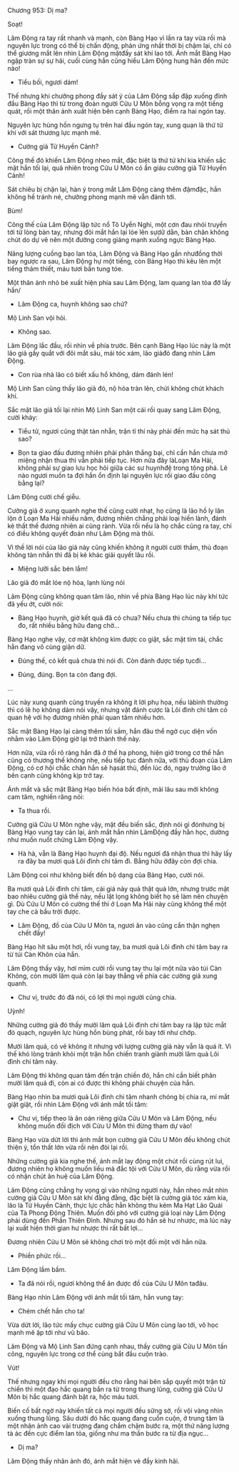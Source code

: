 




Chương 953: Dị ma?


Soạt!

Lâm Động ra tay rất nhanh và mạnh, còn Bàng Hạo vì lần ra tay vừa rồi mà nguyên lực trong có thể bị chấn động, phản ứng nhất thời bị chậm lại, chỉ có thể giương mắt lên nhìn Lâm Động mặtđầy sát khí lao tới. Ánh mắt Bàng Hạo ngập tràn sự sự hãi, cuối cùng hắn cũng hiểu Lâm Động hung hãn đến mức nào!

- Tiểu bối, ngươi dám!

Thế nhưng khi chưởng phong đầy sát ý của Lâm Động sắp đập xuống đỉnh đầu Bàng Hạo thì từ trong đoàn người Cửu U Môn bỗng vọng ra một tiếng quát, rồi một thân ảnh xuất hiện bên cạnh Bàng Hạo, điểm ra hai ngón tay.

Nguyên lực hùng hồn ngưng tụ trên hai đầu ngón tay, xung quạn là thứ tử khí với sát thương lực mạnh mẽ.

- Cường giả Tử Huyền Cảnh?

Công thế đó khiến Lâm Động nheo mắt, đặc biệt là thứ tử khí kia khiến sắc mặt hắn tối lại, quả nhiên trong Cửu U Môn có ẩn giáu cường giả Tử Huyền Cảnh!

Sát chiêu bị chặn lại, hàn ý trong mắt Lâm Động càng thêm đậmđặc, hắn không hề tránh né, chưởng phong mạnh mẽ vẫn đánh tới.

Bùm!

Công thế của Lâm Động lập tức nổ Tô Uyển Nghi, một cơn đau nhói truyền tới từ lòng bàn tay, nhưng đôi mắt hắn lại lóe lên sựdữ dằn, bàn chân không chút do dự vẽ nên một đường cong giáng mạnh xuống ngực Bàng Hạo.

Năng lượng cuồng bạo lan tỏa, Lâm Động và Bàng Hạo gần nhưđồng thời bay ngược ra sau, Lâm Động hự một tiếng, còn Bàng Hạo thì kêu lên một tiếng thảm thiết, máu tươi bắn tung tóe.

Một thân ảnh nhỏ bé xuất hiện phía sau Lâm Động, lam quang lan tỏa đỡ lấy hắn/

- Lâm Động ca, huynh không sao chứ?

Mộ Linh San vội hỏi.

- Không sao.

Lâm Động lắc đầu, rồi nhìn về phía trước. Bên cạnh Bàng Hạo lúc này là một lão giả gầy quắt với đôi mắt sâu, mái tóc xám, lão giảđó đang nhìn Lâm Động.

- Con rùa nhà lão có biết xấu hổ không, dám đánh lén!

Mộ Linh San cũng thấy lão giả đó, nộ hỏa tràn lên, chửi không chút khách khí.

Sắc mặt lão giả tối lại nhìn Mộ Linh San một cái rồi quay sang Lâm Động, cười khảy:

- Tiểu tử, ngươi cũng thật tàn nhẫn, trận tỉ thí này phải đến mức hạ sát thủ sao?

- Bọn ta giao đấu đương nhiên phải phân thắng bại, chỉ cần hắn chưa mở miệng nhận thua thì vẫn phải tiếp tục. Hơn nữa đây làLoạn Ma Hải, không phải sự giao lưu học hỏi giữa các sư huynhđệ trong tông phá. Lẽ nào ngươi muốn ta đợi hắn ổn định lại nguyên lực rồi giao đấu công bằng lại?

Lâm Động cười chế giễu.

Cường giả ở xung quanh nghe thế cũng cười nhạt, họ cũng là lão hồ ly lăn lộn ở Loạn Ma Hải nhiều năm, đương nhiên chẳng phải loại hiền lành, đánh kẻ thất thế đương nhiên ai cũng rành. Vừa rồi nếu là họ chắc cũng ra tay, chỉ có điều không quyết đoán như Lâm Động mà thôi.

Vì thế lời nói của lão giả này cũng khiến không ít người cười thầm, thủ đoạn không tàn nhẫn thì đã bị kẻ khác giải quyết lâu rồi.

- Miệng lưỡi sắc bén lắm!

Lão giả đó mắt lóe nộ hỏa, lạnh lùng nói

Lâm Động cũng không quan tâm lão, nhìn về phía Bàng Hạo lúc này khí tức đã yếu ớt, cười nói:

- Bàng Hạo huynh, giờ kết quả đã có chưa? Nếu chưa thì chúng ta tiếp tục đo, rất nhiều bằng hữu đang chờ…

Bàng Hạo nghe vậy, cơ mặt không kìm được co giật, sắc mặt tím tái, chắc hẳn đang vô cùng giận dữ.

- Đúng thế, có kết quả chưa thì nói đi. Còn đánh được tiếp tụcđi…

- Đúng, đúng. Bọn ta còn đang đợi.

…

Lúc này xung quanh cũng truyền ra không ít lời phụ họa, nếu làbình thường thì có lẽ họ không dám nói vậy, nhưng vật đánh cược là Lôi đình chi tâm có quan hệ với họ đương nhiên phải quan tâm nhiều hơn.

Sắc mặt Bàng Hạo lại càng thêm tối sầm, hắn đâu thể ngờ cục diện vốn nhằm vào Lâm Động giờ lại trở thành thế này.

Hơn nữa, vừa rồi rõ ràng hắn đã ở thế hạ phong, hiện giờ trong cơ thể hắn cũng có thương thế không nhẹ, nếu tiếp tục đánh nữa, với thủ đoạn của Lâm Động, có cơ hội chắc chăn hắn sẽ hạsát thủ, đến lúc đó, ngay trưởng lão ở bên cạnh cũng không kịp trở tay.

Ánh mắt và sắc mặt Bàng Hạo biến hóa bất định, mãi lâu sau mới không cam tâm, nghiến răng nói:

- Ta thua rồi.

Cường giả Cửu U Môn nghe vậy, mặt đều biến sắc, định nói gì đónhưng bị Bàng Hạo vung tay cản lại, ánh mắt hắn nhìn LâmĐộng đầy hằn học, dường như muốn nuốt chửng Lâm Động vậy.

- Hà hà, vẫn là Bàng Hạo huynh đại độ. Nếu ngươi đã nhận thua thì hãy lấy ra đây ba mươi quả Lôi đình chi tâm đi. Bằng hữu ởđây còn đợi chia.

Lâm Động coi như không biết đến bộ dạng của Bàng Hạo, cười nói.

Ba mươi quả Lôi đình chi tâm, cái giá này quả thật quá lớn, nhưng trước mặt bao nhiêu cường giả thế này, nếu lật lọng không biết họ sẽ làm nên chuyện gì. Dù Cửu U Môn có cường thế thì ở Loạn Ma Hải này cũng không thể một tay che cả bầu trời được.

- Lâm Động, đồ của Cửu U Môn ta, ngươi ăn vào cũng cẩn thận nghẹn chết đấy!

Bàng Hạo hít sâu một hơi, rồi vung tay, ba mươi quả Lôi đình chi tâm bay ra từ túi Càn Khôn của hắn.

Lâm Động thấy vậy, hơi mỉm cười rồi vung tay thu lại một nửa vào túi Càn Không, còn mười lăm quả còn lại bay thẳng về phía các cường giả xung quanh.

- Chư vị, trước đó đã nói, có lợi thì mọi người cũng chia.

Uỳnh!

Những cường giả đó thấy mười lăm quả Lôi đình chi tâm bay ra lập tức mắt đỏ quạch, nguyên lực hùng hồn bùng phát, rồi bay tới như chớp.

Mười lăm quả, có vẻ không ít nhưng với lượng cường giả này vẫn là quá ít. Vì thế khó lòng tránh khỏi một trận hỗn chiến tranh giành mười lăm quả Lôi đình chi tâm này.

Lâm Động thì không quan tâm đến trận chiến đó, hắn chỉ cần biết phân mười lăm quả đi, còn ai có được thì không phải chuyện của hắn.

Bàng Hạo nhìn ba mươi quả Lôi đình chi tâm nhanh chóng bị chia ra, mí mắt giật giật, rồi nhìn Lâm Động với ánh mắt tối tăm:

- Chư vị, tiếp theo là ân oán riêng giữa Cửu U Môn và Lâm Động, nếu không muốn đối địch với Cửu U Môn thì đừng tham dự vào!

Bàng Hạo vừa dứt lời thì ánh mắt bọn cường giả Cửu U Môn đều không chút thiện ý, tổn thất lớn vừa rồi nên đòi lại rồi.

Những cường giả kia nghe thế, ánh mắt lay động một chút rồi cùng rút lui, đương nhiên họ không muốn liều mà đắc tội với Cửu U Môn, dù rằng vừa rồi có nhận chút ân huệ của Lâm Động.

Lâm Động cũng chẳng hy vọng gì vào những người này, hắn nheo mắt nhìn cường giả Cửu U Môn sát khí đằng đằng, đặc biệt là cường giả tóc xám kia, lão là Tử Huyền Cảnh, thực lực chắc hẳn không thu kém Ma Hạt Lão Quái của Tà Phong Động Thiên. Muốn đối phó với cường giả loại này Lâm Động phải dùng đến Phần Thiên Đỉnh. Nhưng sau đó hắn sẽ hư nhược, mà lúc này lại xuất hiện thời gian hư nhược thì rất bất lợi…

Đương nhiên Cửu U Môn sẽ không chơi trò một đối một với hắn nữa.

- Phiền phức rồi…

Lâm Động lầm bầm.

- Ta đã nói rồi, ngươi không thể ăn được đồ của Cửu U Môn tađâu.

Bàng Hạo nhìn Lâm Động với ánh mắt tối tăm, hắn vung tay:

- Chém chết hắn cho ta!

Vừa dứt lời, lâọ tức mấy chục cường giả Cửu U Môn cùng lao tới, võ học mạnh mẽ ập tới như vũ bão.

Lâm Động và Mộ Linh San đứng cạnh nhau, thấy cường giả Cửu U Môn tấn công, nguyên lực trong cơ thể cùng bắt đầu cuộn trào.

Vút!

Thế nhưng ngay khi mọi người đều cho rằng hai bên sắp quyết một trận tử chiến thì một đạo hắc quang bắn ra từ trong thung lũng, cường giả Cửu U Môn bị hắc quang đánh bật ra, hộc máu tươi.

Biến cố bất ngờ này khiến tất cả mọi người đều sững sờ, rồi vội vàng nhìn xuống thung lũng. Sâu dưới đó hắc quang đang cuồn cuộn, ở trung tâm là một nhân ảnh cao vài trượng đang chầm chậm bước ra, một thứ năng lượng tà ác đến cực điểm lan tỏa, giống như ma thần bước ra từ địa ngục…

- Dị ma?

Lâm Động thấy nhân ảnh đó, ánh mắt hiện vẻ đầy kinh hãi.




